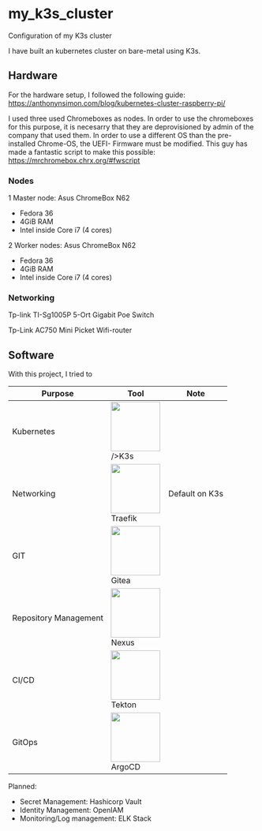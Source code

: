 # my_k3s_cluster
Configuration of my K3s cluster

I have built an kubernetes cluster on bare-metal using K3s.

## Hardware

For the hardware setup, I followed the following guide: https://anthonynsimon.com/blog/kubernetes-cluster-raspberry-pi/


I used three used Chromeboxes as nodes. In order to use the chromeboxes for this purpose, it is necesarry that they are deprovisioned by admin of the company that used them. In order to use a different OS than the pre-installed Chrome-OS, the UEFI- Firmware must be modified. This guy has made a fantastic script to make this possible: https://mrchromebox.chrx.org/#fwscript


### Nodes

1 Master node: Asus ChromeBox N62
- Fedora 36
- 4GiB RAM
- Intel inside Core i7 (4 cores)

2 Worker nodes: Asus ChromeBox N62
- Fedora 36
- 4GiB RAM
- Intel inside Core i7 (4 cores)

### Networking

Tp-link TI-Sg1005P 5-Ort Gigabit Poe Switch

Tp-Link AC750 Mini Picket Wifi-router

## Software

With this project, I tried to 

| Purpose | Tool | Note |
|---|---|---|
| Kubernetes | <img src="https://k3s.io/img/k3s-logo-light.svg" width="100"><br>/>K3s |  |
| Networking | <img src="https://containous.github.io/slides/online-meetup-201901/images/traefik.logo.png" width="100"><br />Traefik | Default on K3s |
| GIT | <img src="https://docs.gitea.io/images/gitea.png" width="100"><br />Gitea |  |
| Repository Management | <img src="https://www.sonatype.com/hubfs/Repo%20Combined%20Manager/Repo%20Icon%20with%20green.png" width="100"><br />Nexus |  |
| CI/CD | <img src="https://cloudevents.io/img/logos/integrations/tekton.png" width="100"><br />Tekton |  |
| GitOps | <img src="https://luktom.net/wordpress/wp-content/uploads/2019/11/argo.png" width="100"><br />ArgoCD |  |

Planned:
- Secret Management: Hashicorp Vault
- Identity Management: OpenIAM
- Monitoring/Log management: ELK Stack


